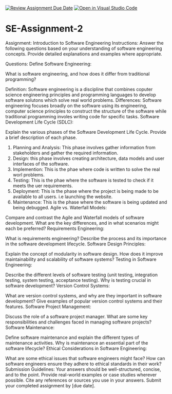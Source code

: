 [![Review Assignment Due Date](https://classroom.github.com/assets/deadline-readme-button-24ddc0f5d75046c5622901739e7c5dd533143b0c8e959d652212380cedb1ea36.svg)](https://classroom.github.com/a/-ucQIGTc)
[![Open in Visual Studio Code](https://classroom.github.com/assets/open-in-vscode-718a45dd9cf7e7f842a935f5ebbe5719a5e09af4491e668f4dbf3b35d5cca122.svg)](https://classroom.github.com/online_ide?assignment_repo_id=15245047&assignment_repo_type=AssignmentRepo)
# SE-Assignment-2
Assignment: Introduction to Software Engineering
Instructions:
Answer the following questions based on your understanding of software engineering concepts. Provide detailed explanations and examples where appropriate.

Questions:
Define Software Engineering:

What is software engineering, and how does it differ from traditional programming?

 Definition: Software engineering is a discipline that combines coputer science engineering principles and programming languages to develop software solutons which solve real world problems.
 Differences: Software engineering focuses broadly on the software using its engineering, computer science principles to construct the structure of the software while traditional programming involes writing code 
 for specific tasks.
Software Development Life Cycle (SDLC):

Explain the various phases of the Software Development Life Cycle. Provide a brief description of each phase.
 1. Planning and Analysis: This phase involves gather information from stakeholders and gather the required information.
 2. Design: this phase involves creating architecture, data models and user interfaces of the software.
 3. Implemention: This is the phae where code is written to solve the real worl problems.
 4. Testing: This is the phae where the software is tested to check if it meets the uer requirements.
 5. Deployment: This is the phase where the project is being made to be available to all users. i.e launching the website.
 6. Maintenance: This is the phase where the software is being updated and being debugged.
Agile vs. Waterfall Models:

Compare and contrast the Agile and Waterfall models of software development. What are the key differences, and in what scenarios might each be preferred?
Requirements Engineering:

What is requirements engineering? Describe the process and its importance in the software development lifecycle.
Software Design Principles:

Explain the concept of modularity in software design. How does it improve maintainability and scalability of software systems?
Testing in Software Engineering:

Describe the different levels of software testing (unit testing, integration testing, system testing, acceptance testing). Why is testing crucial in software development?
Version Control Systems:

What are version control systems, and why are they important in software development? Give examples of popular version control systems and their features.
Software Project Management:

Discuss the role of a software project manager. What are some key responsibilities and challenges faced in managing software projects?
Software Maintenance:

Define software maintenance and explain the different types of maintenance activities. Why is maintenance an essential part of the software lifecycle?
Ethical Considerations in Software Engineering:

What are some ethical issues that software engineers might face? How can software engineers ensure they adhere to ethical standards in their work?
Submission Guidelines:
Your answers should be well-structured, concise, and to the point.
Provide real-world examples or case studies wherever possible.
Cite any references or sources you use in your answers.
Submit your completed assignment by [due date].
